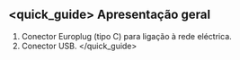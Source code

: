 ## <quick_guide> Apresentação geral
1. Conector Europlug (tipo C) para ligação à rede eléctrica.
2. Conector USB.
</quick_guide> 
